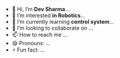- 👋 Hi, I’m **Dev Sharma**...
- 👀 I’m interested **in Robotics**...
- 🌱 I’m currently learning **control system**...
- 💞️ I’m looking to collaborate on ...
- 📫 How to reach me ...
- 😄 Pronouns: ...
- ⚡ Fun fact: ...

<!---
MrDevSharma/MrDevSharma is a ✨ special ✨ repository because its `README.md` (this file) appears on your GitHub profile.
You can click the Preview link to take a look at your changes.
--->
